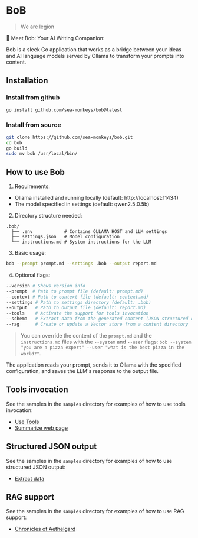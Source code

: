 # BoB
> We are legion

🤖 Meet Bob: Your AI Writing Companion:

Bob is a sleek Go application that works as a bridge between your ideas and AI language models served by Ollama to transform your prompts into content.

## Installation

### Install from github

```bash
go install github.com/sea-monkeys/bob@latest
```

### Install from source

```bash
git clone https://github.com/sea-monkeys/bob.git
cd bob
go build
sudo mv bob /usr/local/bin/
```

## How to use Bob

1. Requirements:
- Ollama installed and running locally (default: http://localhost:11434)
- The model specified in settings (default: qwen2.5:0.5b)

2. Directory structure needed:
```
.bob/
  ├── .env            # Contains OLLAMA_HOST and LLM settings
  ├── settings.json   # Model configuration
  └── instructions.md # System instructions for the LLM
```

3. Basic usage:
```bash
bob --prompt prompt.md --settings .bob --output report.md
```

4. Optional flags:
```bash
--version # Shows version info
--prompt  # Path to prompt file (default: prompt.md)
--context # Path to context file (default: context.md)
--settings # Path to settings directory (default: .bob)
--output   # Path to output file (default: report.md)
--tools    # Activate the support for tools invocation
--schema   # Extract data from the generated content (JSON structured output)
--rag      # Create or update a Vector store from a content directory
```

> You can override the content of the `prompt.md` and the `instructions.md` files with the `--system` and `--user` flags: `bob --system "you are a pizza expert" --user "what is the best pizza in the world?"`.

The application reads your prompt, sends it to Ollama with the specified configuration, and saves the LLM's response to the output file.

## Tools invocation

See the samples in the `samples` directory for examples of how to use tools invocation:

- [Use Tools](samples/use-tools)
- [Summarize web page](samples/summarize-web-page)

## Structured JSON output

See the samples in the `samples` directory for examples of how to use structured JSON output:

- [Extract data](samples/extract-data)

## RAG support

See the samples in the `samples` directory for examples of how to use RAG support:

- [Chronicles of Aethelgard](samples/chronicles-of-aethelgard)
